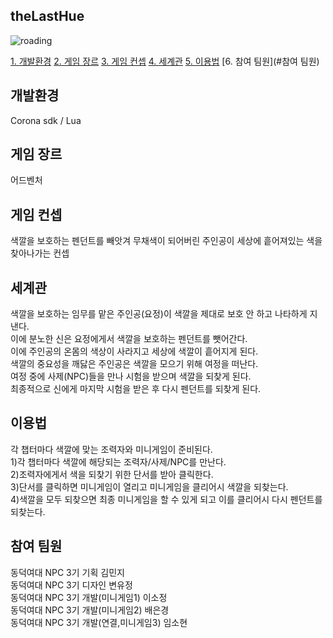 
## theLastHue
![roading](https://user-images.githubusercontent.com/49058833/140884701-d2450e6e-6c85-46a7-86b0-3a872758f931.png)

[1. 개발환경](#개발환경)
[2. 게임 장르](#게임-장르)
[3. 게임 컨셉](#게임-컨셉)
[4. 세계관](#세계관)
[5. 이용법](#이용법)
[6. 참여 팀원](#참여 팀원)

## 개발환경
Corona sdk / Lua
## 게임 장르
어드벤처
## 게임 컨셉
색깔을 보호하는 펜던트를 빼앗겨 무채색이 되어버린 주인공이 세상에 흩어져있는 색을 찾아나가는 컨셉
## 세계관
색깔을 보호하는 임무를 맡은 주인공(요정)이 색깔을 제대로 보호 안 하고 나타하게 지낸다.  
이에 분노한 신은 요정에게서 색깔을 보호하는 펜던트를 뺏어간다.  
이에 주인공의 온몸의 색상이 사라지고 세상에 색깔이 흩어지게 된다.  
색깔의 중요성을 깨닳은 주인공은 색깔을 모으기 위해 여정을 떠난다.  
여정 중에 사제(NPC)들을 만나 시험을 받으며 색깔을 되찾게 된다.  
최종적으로 신에게 마지막 시험을 받은 후 다시 펜던트를 되찾게 된다.  
## 이용법
각 챕터마다 색깔에 맞는 조력자와 미니게임이 준비된다.  
1)각 챕터마다 색깔에 해당되는 조력자/사제/NPC를 만난다.  
2)조력자에게서 색을 되찾기 위한 단서를 받아 클릭한다.  
3)단서를 클릭하면 미니게임이 열리고 미니게임을 클리어시 색깔을 되찾는다.  
4)색깔을 모두 되찾으면 최종 미니게임을 할 수 있게 되고 이를 클리어시 다시 펜던트를 되찾는다.  
## 참여 팀원
동덕여대 NPC 3기 기획 김민지  
동덕여대 NPC 3기 디자인 변유정  
동덕여대 NPC 3기 개발(미니게임1) 이소정  
동덕여대 NPC 3기 개발(미니게임2) 배은경  
동덕여대 NPC 3기 개발(연결,미니게임3) 임소현  
